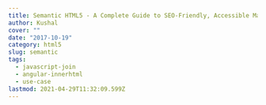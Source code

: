 ```yaml
---
title: Semantic HTML5 - A Complete Guide to SEO-Friendly, Accessible Markup
author: Kushal
cover: ""
date: "2017-10-19"
category: html5
slug: semantic
tags:
  - javascript-join
  - angular-innerhtml
  - use-case
lastmod: 2021-04-29T11:32:09.599Z
---
```

<!--stackedit_data:
eyJoaXN0b3J5IjpbLTE5OTg1MTczNzBdfQ==
-->